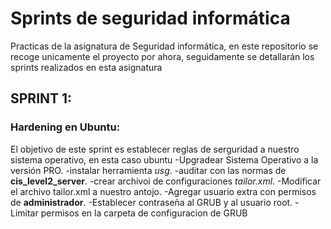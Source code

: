 # Sprints de seguridad informática

Practicas de la asignatura de Seguridad informática, en este repositorio se recoge unicamente el proyecto por ahora, seguidamente se detallarán los sprints realizados en esta asignatura

## SPRINT 1: 
### Hardening en Ubuntu:
  El objetivo de este sprint es establecer reglas de serguridad a nuestro sistema operativo, en esta caso ubuntu
  -Upgradear Sistema Operativo a la versión PRO.
  -instalar herramienta *usg*.
  -auditar con las normas de **cis_level2_server**.
  -crear archivoi de configuraciones *tailor.xml*.
  -Modificar el archivo tailor.xml a nuestro antojo.
  -Agregar usuario extra con permisos de **administrador**.
  -Establecer contraseña al GRUB y al usuario root.
  -Limitar permisos en la carpeta de configuracion de GRUB

